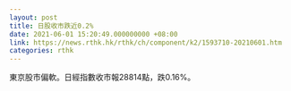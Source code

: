 ```yaml
---
layout: post
title: 日股收市跌近0.2%
date: 2021-06-01 15:20:49.000000000 +08:00
link: https://news.rthk.hk/rthk/ch/component/k2/1593710-20210601.htm
categories: rthk
---
```


東京股市偏軟。日經指數收市報28814點，跌0.16%。
